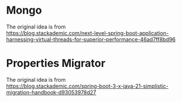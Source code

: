 # Mongo
The original idea is from  
https://blog.stackademic.com/next-level-spring-boot-application-harnessing-virtual-threads-for-superior-performance-46ad7ff8bd96

# Properties Migrator
The original idea is from  
https://blog.stackademic.com/spring-boot-3-x-java-21-simplistic-migration-handbook-d93053978d27